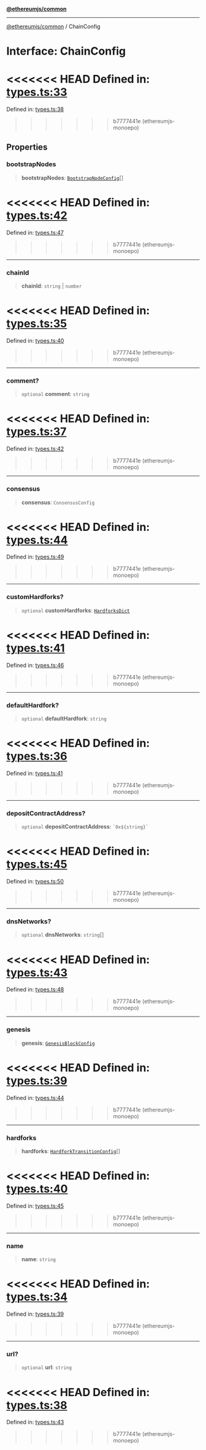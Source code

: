 [**@ethereumjs/common**](../README.md)

***

[@ethereumjs/common](../README.md) / ChainConfig

# Interface: ChainConfig

<<<<<<< HEAD
Defined in: [types.ts:33](https://github.com/ethereumjs/ethereumjs-monorepo/blob/master/packages/common/src/types.ts#L33)
=======
Defined in: [types.ts:38](https://github.com/Dargon789/ethereumjs-monorepo/blob/master/packages/common/src/types.ts#L38)
>>>>>>> b7777441e (ethereumjs-monoepo)

## Properties

### bootstrapNodes

> **bootstrapNodes**: [`BootstrapNodeConfig`](BootstrapNodeConfig.md)[]

<<<<<<< HEAD
Defined in: [types.ts:42](https://github.com/ethereumjs/ethereumjs-monorepo/blob/master/packages/common/src/types.ts#L42)
=======
Defined in: [types.ts:47](https://github.com/Dargon789/ethereumjs-monorepo/blob/master/packages/common/src/types.ts#L47)
>>>>>>> b7777441e (ethereumjs-monoepo)

***

### chainId

> **chainId**: `string` \| `number`

<<<<<<< HEAD
Defined in: [types.ts:35](https://github.com/ethereumjs/ethereumjs-monorepo/blob/master/packages/common/src/types.ts#L35)
=======
Defined in: [types.ts:40](https://github.com/Dargon789/ethereumjs-monorepo/blob/master/packages/common/src/types.ts#L40)
>>>>>>> b7777441e (ethereumjs-monoepo)

***

### comment?

> `optional` **comment**: `string`

<<<<<<< HEAD
Defined in: [types.ts:37](https://github.com/ethereumjs/ethereumjs-monorepo/blob/master/packages/common/src/types.ts#L37)
=======
Defined in: [types.ts:42](https://github.com/Dargon789/ethereumjs-monorepo/blob/master/packages/common/src/types.ts#L42)
>>>>>>> b7777441e (ethereumjs-monoepo)

***

### consensus

> **consensus**: `ConsensusConfig`

<<<<<<< HEAD
Defined in: [types.ts:44](https://github.com/ethereumjs/ethereumjs-monorepo/blob/master/packages/common/src/types.ts#L44)
=======
Defined in: [types.ts:49](https://github.com/Dargon789/ethereumjs-monorepo/blob/master/packages/common/src/types.ts#L49)
>>>>>>> b7777441e (ethereumjs-monoepo)

***

### customHardforks?

> `optional` **customHardforks**: [`HardforksDict`](../type-aliases/HardforksDict.md)

<<<<<<< HEAD
Defined in: [types.ts:41](https://github.com/ethereumjs/ethereumjs-monorepo/blob/master/packages/common/src/types.ts#L41)
=======
Defined in: [types.ts:46](https://github.com/Dargon789/ethereumjs-monorepo/blob/master/packages/common/src/types.ts#L46)
>>>>>>> b7777441e (ethereumjs-monoepo)

***

### defaultHardfork?

> `optional` **defaultHardfork**: `string`

<<<<<<< HEAD
Defined in: [types.ts:36](https://github.com/ethereumjs/ethereumjs-monorepo/blob/master/packages/common/src/types.ts#L36)
=======
Defined in: [types.ts:41](https://github.com/Dargon789/ethereumjs-monorepo/blob/master/packages/common/src/types.ts#L41)
>>>>>>> b7777441e (ethereumjs-monoepo)

***

### depositContractAddress?

> `optional` **depositContractAddress**: `` `0x${string}` ``

<<<<<<< HEAD
Defined in: [types.ts:45](https://github.com/ethereumjs/ethereumjs-monorepo/blob/master/packages/common/src/types.ts#L45)
=======
Defined in: [types.ts:50](https://github.com/Dargon789/ethereumjs-monorepo/blob/master/packages/common/src/types.ts#L50)
>>>>>>> b7777441e (ethereumjs-monoepo)

***

### dnsNetworks?

> `optional` **dnsNetworks**: `string`[]

<<<<<<< HEAD
Defined in: [types.ts:43](https://github.com/ethereumjs/ethereumjs-monorepo/blob/master/packages/common/src/types.ts#L43)
=======
Defined in: [types.ts:48](https://github.com/Dargon789/ethereumjs-monorepo/blob/master/packages/common/src/types.ts#L48)
>>>>>>> b7777441e (ethereumjs-monoepo)

***

### genesis

> **genesis**: [`GenesisBlockConfig`](GenesisBlockConfig.md)

<<<<<<< HEAD
Defined in: [types.ts:39](https://github.com/ethereumjs/ethereumjs-monorepo/blob/master/packages/common/src/types.ts#L39)
=======
Defined in: [types.ts:44](https://github.com/Dargon789/ethereumjs-monorepo/blob/master/packages/common/src/types.ts#L44)
>>>>>>> b7777441e (ethereumjs-monoepo)

***

### hardforks

> **hardforks**: [`HardforkTransitionConfig`](HardforkTransitionConfig.md)[]

<<<<<<< HEAD
Defined in: [types.ts:40](https://github.com/ethereumjs/ethereumjs-monorepo/blob/master/packages/common/src/types.ts#L40)
=======
Defined in: [types.ts:45](https://github.com/Dargon789/ethereumjs-monorepo/blob/master/packages/common/src/types.ts#L45)
>>>>>>> b7777441e (ethereumjs-monoepo)

***

### name

> **name**: `string`

<<<<<<< HEAD
Defined in: [types.ts:34](https://github.com/ethereumjs/ethereumjs-monorepo/blob/master/packages/common/src/types.ts#L34)
=======
Defined in: [types.ts:39](https://github.com/Dargon789/ethereumjs-monorepo/blob/master/packages/common/src/types.ts#L39)
>>>>>>> b7777441e (ethereumjs-monoepo)

***

### url?

> `optional` **url**: `string`

<<<<<<< HEAD
Defined in: [types.ts:38](https://github.com/ethereumjs/ethereumjs-monorepo/blob/master/packages/common/src/types.ts#L38)
=======
Defined in: [types.ts:43](https://github.com/Dargon789/ethereumjs-monorepo/blob/master/packages/common/src/types.ts#L43)
>>>>>>> b7777441e (ethereumjs-monoepo)
